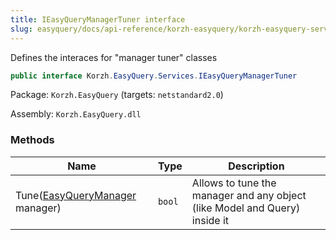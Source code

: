 ```yaml
---
title: IEasyQueryManagerTuner interface
slug: easyquery/docs/api-reference/korzh-easyquery/korzh-easyquery-services-namespace/ieasyquerymanagertuner-interface
---
```



Defines the interaces for "manager tuner" classes
```csharp
public interface Korzh.EasyQuery.Services.IEasyQueryManagerTuner

```
Package: `Korzh.EasyQuery` (targets: `netstandard2.0`)

Assembly: `Korzh.EasyQuery.dll`

### Methods

| Name | Type | Description | 
| --- | --- | --- | 
| Tune([EasyQueryManager](/api-reference/korzh-easyquery/korzh-easyquery-services-namespace/easyquerymanager-class) manager) | `bool` | Allows to tune the manager and any object (like Model and Query) inside it |